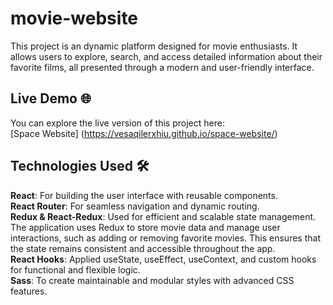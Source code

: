 # movie-website
This project is an dynamic platform designed for movie enthusiasts. It allows users to explore, search, and access detailed information about their favorite films, all presented through a modern and user-friendly interface.

## Live Demo 🌐
You can explore the live version of this project here:  
[Space Website] (https://vesaqilerxhiu.github.io/space-website/)  

## Technologies Used 🛠️
**React**: For building the user interface with reusable components.  
**React Router**: For seamless navigation and dynamic routing.  
**Redux & React-Redux**: Used for efficient and scalable state management. The application uses Redux to store movie data and manage user interactions, such as adding or removing favorite movies. This ensures that the state remains consistent and accessible throughout the app.  
**React Hooks**: Applied useState, useEffect, useContext, and custom hooks for functional and flexible logic.  
**Sass**: To create maintainable and modular styles with advanced CSS features.  
